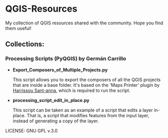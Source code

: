 # QGIS-Resources
My collection of QGIS resources shared with the community. Hope you find them useful!

## Collections:

### Processing Scripts (PyQGIS) by Germán Carrillo

 - **Export_Composers_of_Multiple_Projects.py**

   This script allows you to export the composers of all the QGIS projects that are inside a base folder.
   It's based on the 'Maps Printer' plugin by [Harrissou Sant-anna](https://github.com/DelazJ), which is required to run the script.

 - **processing_script_edit_in_place.py**

   This script can be taken as an example of a script that edits a layer in-place. That is, a script that modifies features from the input layer, instead of generating a copy of the layer.     

LICENSE: GNU GPL v.3.0